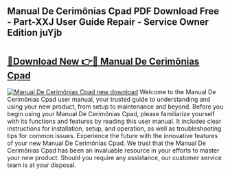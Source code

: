 ## Manual De Cerimônias Cpad PDF Download Free - Part-XXJ User Guide Repair - Service Owner Edition juYjb

# <h2><a href="http://cf27665.oget.top/?id=Manual+De+Cerim%c3%b4nias+Cpad">🔗Download New 👉🔴 Manual De Cerimônias Cpad</a></h2>

[![Manual De Cerimônias Cpad new download](https://i.imgur.com/5g1atiW.png)](http://cf27665.oget.top/?id=Manual+De+Cerim%c3%b4nias+Cpad)
Welcome to the Manual De Cerimônias Cpad user manual, your trusted guide to understanding and using your new product, from setup to maintenance and beyond. Before you begin using your Manual De Cerimônias Cpad, please familiarize yourself with its functions and features by reading this user manual. It includes clear instructions for installation, setup, and operation, as well as troubleshooting tips for common issues. Experience the future with the innovative features of your new Manual De Cerimônias Cpad. We trust that the Manual De Cerimônias Cpad has been an invaluable resource in your efforts to master your new product. Should you require any assistance, our customer service team is at your disposal.
